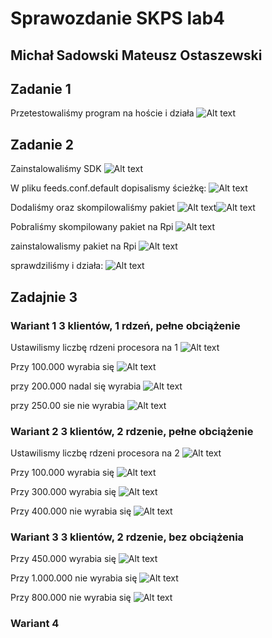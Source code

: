 # Sprawozdanie SKPS lab4
## Michał Sadowski Mateusz Ostaszewski 

## Zadanie 1
Przetestowaliśmy program na hoście i działa
![Alt text](screens/1.png)

## Zadanie 2
Zainstalowaliśmy SDK
![Alt text](screens/2.png)

W pliku feeds.conf.default dopisalismy ścieżkę:
![Alt text](screens/3.png)

Dodaliśmy oraz skompilowaliśmy pakiet
![Alt text](screens/4.png)![Alt text](screens/5.png)

Pobraliśmy skompilowany pakiet na Rpi
![Alt text](screens/6.png)

zainstalowalismy pakiet na Rpi
![Alt text](screens/7.png)

sprawdziliśmy i działa:
![Alt text](screens/8.png)


## Zadajnie 3

### Wariant 1 3 klientów, 1 rdzeń, pełne obciążenie
Ustawilismy liczbę rdzeni procesora na 1
![Alt text](screens/10.png)

Przy 100.000 wyrabia się
![Alt text](screens/a_100.png)

przy 200.000 nadal się wyrabia
![Alt text](screens/a_200.png)

przy 250.00 sie nie wyrabia
![Alt text](screens/a_250.png)

### Wariant 2 3 klientów, 2 rdzenie, pełne obciążenie
Ustawilismy liczbę rdzeni procesora na 2
![Alt text](screens/rdzenie2.png)

Przy 100.000 wyrabia się
![Alt text](screens/B_100.png)

Przy 300.000 wyrabia się
![Alt text](screens/B_300.png)

Przy 400.000 nie wyrabia się
![Alt text](screens/B_400.png)

### Wariant 3 3 klientów, 2 rdzenie, bez obciążenia

Przy 450.000 wyrabia się
![Alt text](screens/c_450.png)

Przy 1.000.000 nie wyrabia się
![Alt text](screens/c_1000.png)

Przy 800.000 nie wyrabia się
![Alt text](screens/c_800.png)

### Wariant 4

